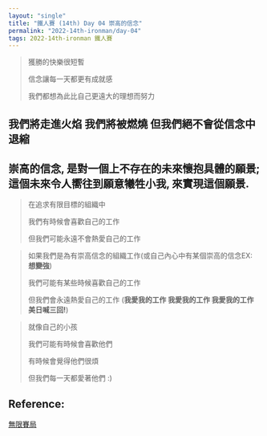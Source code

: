 ```yaml
---
layout: "single"
title: "鐵人賽 (14th) Day 04 崇高的信念"
permalink: "2022-14th-ironman/day-04"
tags: 2022-14th-ironman 鐵人賽
---
```


> 獲勝的快樂很短暫
>
> 信念讓每一天都更有成就感
>
> 我們都想為此比自己更遠大的理想而努力

## 我們將走進火焰 我們將被燃燒 但我們絕不會從信念中退縮

## 崇高的信念, 是對一個上不存在的未來懷抱具體的願景; 這個未來令人嚮往到願意犧牲小我, 來實現這個願景.

> 在追求有限目標的組織中
>
> 我們有時候會喜歡自己的工作
>
> 但我們可能永遠不會熱愛自己的工作
>

> 如果我們是為有崇高信念的組織工作(或自己內心中有某個崇高的信念EX: **想變強**)
>
> 我們可能有某些時候喜歡自己的工作
>
> 但我們會永遠熱愛自己的工作 (**我愛我的工作 我愛我的工作 我愛我的工作 美日喊三回!**)

> 就像自己的小孩
>
> 我們可能有時候會喜歡他們
>
> 有時候會覺得他們很煩
>
> 但我們每一天都愛著他們 :)


## Reference:

[無限賽局](https://www.books.com.tw/products/0010879567?sloc=main)  